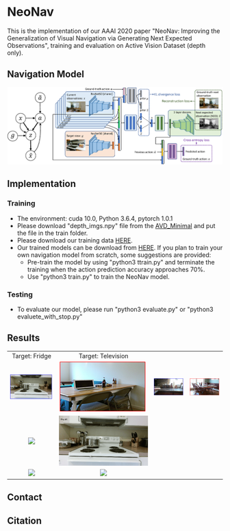 # NeoNav
This is the implementation of our AAAI 2020 paper "NeoNav: Improving the Generalization of Visual Navigation via Generating Next Expected Observations", training and evaluation on Active Vision Dataset (depth only).<br>
## Navigation Model
![](https://github.com/wqynew/NeoNav/raw/master/image/overview.png)
## Implementation
### Training
* The environment: cuda 10.0, Python 3.6.4, pytorch 1.0.1 
* Please download "depth_imgs.npy" file from the [AVD_Minimal](https://storage.googleapis.com/active-vision-dataset/AVD_Minimal.zip) and put the file in the train folder. 
* Please download our training data [HERE](https://drive.google.com/open?id=1Avl5CNn-V4Fpfhn0nE9siJMkYZRczKmN).
* Our trained models can be download from [HERE](https://drive.google.com/open?id=182D_0hP7orpJKyDDLlUyV4URwT3Rt0Ux). If you plan to train your own navigation model from scratch, some suggestions are provided:
    * Pre-train the model by using "python3 ttrain.py" and terminate the training when the action prediction accuracy approaches 70%.
    * Use "python3 train.py" to train the NeoNav model.
    
### Testing
* To evaluate our model, please run "python3 evaluate.py" or "python3 evaluete_with_stop.py"

## Results

<div align="center">
  <table style="width:100%" border="0">
    <tr>
      <td align="center">Target: Fridge</td>
      <td align="center">Target: Television</td>
    </tr>
    <tr>
      <td align="center"><img src='https://github.com/wqynew/NeoNav/raw/master/image/s3.png'></td>
      <td align="center"><img src='https://github.com/wqynew/NeoNav/raw/master/image/t3.png'></td>
      <td align="center"><img src='https://github.com/wqynew/NeoNav/raw/master/image/s4.png'></td>
      <td align="center"><img src='https://github.com/wqynew/NeoNav/raw/master/image/t4.png'></td>
    </tr>
    <tr>
      <td align="center"><img src='https://github.com/wqynew/NeoNav/blob/master/image/Gif-Home_011_1_001110011030101_001110005720101.gif'></td>
      <td align="center"><img src='https://github.com/wqynew/NeoNav/blob/master/image/Gif-Home_013_1_001310002970101_001310004330101.gif'></td>
    </tr>
    <tr>
      <td align="center"><img src='https://github.com/wqynew/NeoNav/blob/master/image/Gif-Home_013_1_001310007440101_001310000150101.gif'></td>
      <td align="center"><img src='https://github.com/wqynew/NeoNav/blob/master/image/Gif-Home_016_1_001610000060101_001610004220101.gif'></td>
    </tr>
  </table>
</div>

## Contact

## Citation


